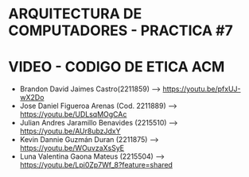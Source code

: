 # ARQUITECTURA DE COMPUTADORES - PRACTICA #7
# VIDEO - CODIGO DE ETICA ACM

* Brandon David Jaimes Castro(2211859) --> https://youtu.be/pfxUJ-wX2Do
* Jose Daniel Figueroa Arenas (Cod. 2211889) --> https://youtu.be/UDLsqMOgCAc
* Julian Andres Jaramillo Benavides (2215510) --> https://youtu.be/AUr8ubzJdxY
* Kevin Dannie Guzmán Duran (2211875) --> https://youtu.be/WOuvzaXsSyE
* Luna Valentina Gaona Mateus (2215504) --> https://youtu.be/Lpi0Zp7Wf_8?feature=shared
